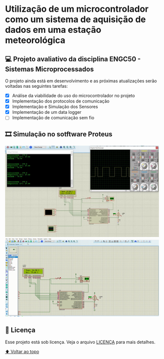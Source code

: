 <!-- <h1 align="center" id="atmega328">
 </h1> -->

# Utilização de um microcontrolador como um sistema de aquisição de dados em uma estação meteorológica

## 💻 Projeto avaliativo da disciplina ENGC50 - Sistemas Microprocessados

O projeto ainda está em desenvolvimento e as próximas atualizações serão voltadas nas seguintes tarefas:

- [x] Análise da viabilidade do uso do microcontrolador no projeto
- [x] Implementação dos protocolos de comunicação
- [x] Implementação e Simulação dos Sensores
- [x] Implementação de um data logger
- [ ] Implementação de comunicação sem fio

## :film_strip: Simulação no sotftware Proteus

<center>
<img src="assets\Simulação.jpg"/>
</center>


<center>
<img src="assets\dhtfinal-Proteus-8-Professional-Schematic-Capture-2021-10-13-19-54-36.gif"/>
</center>

## 📝 Licença

Esse projeto está sob licença. Veja o arquivo [LICENÇA](LICENSE) para mais detalhes.

[⬆ Voltar ao topo](#atmega328)
